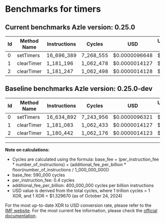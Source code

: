 # Benchmarks for timers

## Current benchmarks Azle version: 0.25.0

| Id  | Method Name | Instructions | Cycles    | USD           | USD/Million Calls | Change                           |
| --- | ----------- | ------------ | --------- | ------------- | ----------------- | -------------------------------- |
| 0   | setTimers   | 16_696_389   | 7_268_555 | $0.0000096648 | $9.66             | <font color="red">+61_497</font> |
| 1   | clearTimer  | 1_181_196    | 1_062_478 | $0.0000014127 | $1.41             | <font color="red">+113</font>    |
| 2   | clearTimer  | 1_181_247    | 1_062_498 | $0.0000014128 | $1.41             | <font color="red">+805</font>    |

## Baseline benchmarks Azle version: 0.25.0-dev

| Id  | Method Name | Instructions | Cycles    | USD           | USD/Million Calls |
| --- | ----------- | ------------ | --------- | ------------- | ----------------- |
| 0   | setTimers   | 16_634_892   | 7_243_956 | $0.0000096321 | $9.63             |
| 1   | clearTimer  | 1_181_083    | 1_062_433 | $0.0000014127 | $1.41             |
| 2   | clearTimer  | 1_180_442    | 1_062_176 | $0.0000014123 | $1.41             |

---

**Note on calculations:**

- Cycles are calculated using the formula: base_fee + (per_instruction_fee \* number_of_instructions) + (additional_fee_per_billion \* floor(number_of_instructions / 1_000_000_000))
- base_fee: 590_000 cycles
- per_instruction_fee: 0.4 cycles
- additional_fee_per_billion: 400_000_000 cycles per billion instructions
- USD value is derived from the total cycles, where 1 trillion cycles = 1 XDR, and 1 XDR = $1.329670 (as of October 24, 2024)

For the most up-to-date XDR to USD conversion rate, please refer to the [IMF website](https://www.imf.org/external/np/fin/data/rms_sdrv.aspx).
For the most current fee information, please check the [official documentation](https://internetcomputer.org/docs/current/developer-docs/gas-cost#execution).
